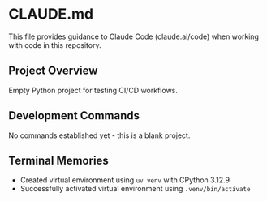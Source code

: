 # CLAUDE.md

This file provides guidance to Claude Code (claude.ai/code) when working with code in this repository.

## Project Overview

Empty Python project for testing CI/CD workflows.

## Development Commands

No commands established yet - this is a blank project.

## Terminal Memories

- Created virtual environment using `uv venv` with CPython 3.12.9
- Successfully activated virtual environment using `.venv/bin/activate`